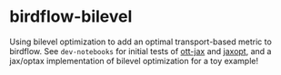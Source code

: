# birdflow-bilevel
Using bilevel optimization to add an optimal transport-based metric to birdflow. See `dev-notebooks` for initial tests of [ott-jax](https://github.com/ott-jax/ott) and [jaxopt](https://github.com/google/jaxopt), and a jax/optax implementation of bilevel optimization for a toy example!
